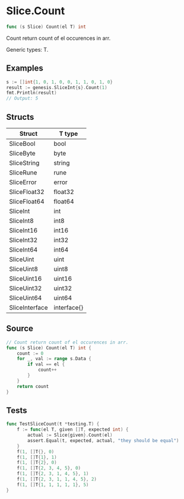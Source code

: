# Slice.Count

```go
func (s Slice) Count(el T) int
```

Count return count of el occurences in arr.

Generic types: T.

## Examples

```go
s := []int{1, 0, 1, 0, 0, 1, 1, 0, 1, 0}
result := genesis.SliceInt{s}.Count(1)
fmt.Println(result)
// Output: 5
```

## Structs

| Struct | T type |
| ------ | ------ |
| SliceBool | bool |
| SliceByte | byte |
| SliceString | string |
| SliceRune | rune |
| SliceError | error |
| SliceFloat32 | float32 |
| SliceFloat64 | float64 |
| SliceInt | int |
| SliceInt8 | int8 |
| SliceInt16 | int16 |
| SliceInt32 | int32 |
| SliceInt64 | int64 |
| SliceUint | uint |
| SliceUint8 | uint8 |
| SliceUint16 | uint16 |
| SliceUint32 | uint32 |
| SliceUint64 | uint64 |
| SliceInterface | interface{} |

## Source

```go
// Count return count of el occurences in arr.
func (s Slice) Count(el T) int {
	count := 0
	for _, val := range s.Data {
		if val == el {
			count++
		}
	}
	return count
}
```

## Tests

```go
func TestSliceCount(t *testing.T) {
	f := func(el T, given []T, expected int) {
		actual := Slice{given}.Count(el)
		assert.Equal(t, expected, actual, "they should be equal")
	}
	f(1, []T{}, 0)
	f(1, []T{1}, 1)
	f(1, []T{2}, 0)
	f(1, []T{2, 3, 4, 5}, 0)
	f(1, []T{2, 3, 1, 4, 5}, 1)
	f(1, []T{2, 3, 1, 1, 4, 5}, 2)
	f(1, []T{1, 1, 1, 1, 1}, 5)
}
```
